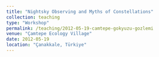 ```yaml
---
title: "Nightsky Observing and Myths of Constellations"
collection: teaching
type: "Workshop"
permalink: /teaching/2012-05-19-camtepe-gokyuzu-gozlemi
venue: "Çamtepe Ecology Village"
date: 2012-05-19
location: "Çanakkale, Türkiye"
---
```


